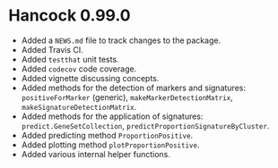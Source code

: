 # Hancock 0.99.0

* Added a `NEWS.md` file to track changes to the package.
* Added Travis CI.
* Added `testthat` unit tests.
* Added `codecov` code coverage.
* Added vignette discussing concepts.
* Added methods for the detection of markers and signatures:
    `positiveForMarker` (generic), `makeMarkerDetectionMatrix`,
    `makeSignatureDetectionMatrix`.
* Added methods for the application of signatures:
    `predict.GeneSetCollection`, `predictProportionSignatureByCluster`.
* Added predicting method `ProportionPositive`.
* Added plotting method `plotProportionPositive`.
* Added various internal helper functions.
